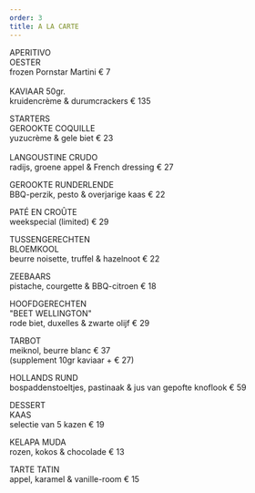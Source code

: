 ```yaml
---
order: 3
title: A LA CARTE
---
```

APERITIVO\
O﻿ESTER\
frozen Pornstar Martini € 7\
\
KAVIAAR 50gr.\
kruidencrème & durumcrackers € 135

STARTERS\
GEROOKTE COQUILLE\
yuzucrème & gele biet € 23\
\
LANGOUSTINE CRUDO\
radijs, groene appel & French dressing € 27



GEROOKTE RUNDERLENDE\
BBQ-perzik, pesto & overjarige kaas € 22



PATÉ EN CROÛTE\
w﻿eekspecial (limited) € 29



TUSSENGERECHTEN\
BLOEMKOOL\
beurre noisette, truffel & hazelnoot € 22



ZEEBAARS\
pistache, courgette & BBQ-citroen € 18



HOOFDGERECHTEN\
"BEET WELLINGTON"\
rode biet, duxelles & zwarte olijf € 29



TARBOT\
meiknol, beurre blanc € 37\
(supplement 10gr kaviaar + € 27)



HOLLANDS RUND\
b﻿ospaddenstoeltjes, pastinaak & jus van gepofte knoflook € 59



DESSERT\
KAAS\
selectie van 5 kazen € 19



KELAPA MUDA\
r﻿ozen, kokos & chocolade € 13



T﻿ARTE TATIN\
a﻿ppel, karamel & vanille-room € 15